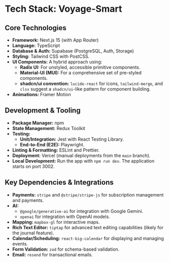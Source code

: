 # Tech Stack: Voyage-Smart

## Core Technologies
*   **Framework:** Next.js 15 (with App Router)
*   **Language:** TypeScript
*   **Database & Auth:** Supabase (PostgreSQL, Auth, Storage)
*   **Styling:** Tailwind CSS with PostCSS.
*   **UI Components:** A hybrid approach using:
    *   **Radix UI:** For unstyled, accessible primitive components.
    *   **Material-UI (MUI):** For a comprehensive set of pre-styled components.
    *   **shadcn/ui convention:** `lucide-react` for icons, `tailwind-merge`, and `clsx` suggest a `shadcn/ui`-like pattern for component building.
*   **Animations:** Framer Motion

## Development & Tooling
*   **Package Manager:** npm
*   **State Management:** Redux Toolkit
*   **Testing:**
    *   **Unit/Integration:** Jest with React Testing Library.
    *   **End-to-End (E2E):** Playwright.
*   **Linting & Formatting:** ESLint and Prettier.
*   **Deployment:** Vercel (manual deployments from the `main` branch).
*   **Local Development:** Run the app with `npm run dev`. The application starts on port 3002.

## Key Dependencies & Integrations
*   **Payments:** `stripe` and `@stripe/stripe-js` for subscription management and payments.
*   **AI:**
    *   `@google/generative-ai` for integration with Google Gemini.
    *   `openai` for integration with OpenAI models.
*   **Mapping:** `mapbox-gl` for interactive maps.
*   **Rich Text Editor:** `tiptap` for advanced text editing capabilities (likely for the journal feature).
*   **Calendar/Scheduling:** `react-big-calendar` for displaying and managing events.
*   **Form Validation:** `zod` for schema-based validation.
*   **Email:** `resend` for transactional emails.